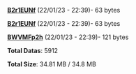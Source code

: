 [**B2r1EUNf**](/data/B2r1EUNf.txt) (22/01/23 - 22:39)- 63 bytes

[**B2r1EUNf**](/data/B2r1EUNf.txt) (22/01/23 - 22:39)- 63 bytes

[**BWVMFp2h**](/data/BWVMFp2h.txt) (22/01/23 - 22:39)- 121 bytes

**Total Datas**: 5912

**Total Size**: 34.81 MB / 34.8 MB